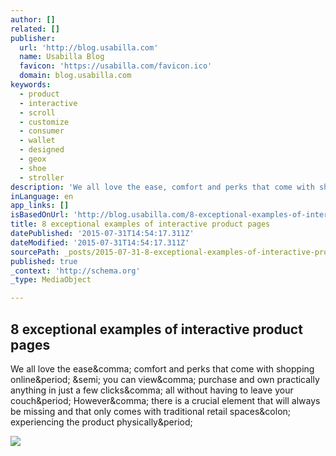 ```yaml
---
author: []
related: []
publisher:
  url: 'http://blog.usabilla.com'
  name: Usabilla Blog
  favicon: 'https://usabilla.com/favicon.ico'
  domain: blog.usabilla.com
keywords:
  - product
  - interactive
  - scroll
  - customize
  - consumer
  - wallet
  - designed
  - geox
  - shoe
  - stroller
description: 'We all love the ease, comfort and perks that come with shopping online. ; you can view, purchase and own practically anything in just a few clicks, all without having to leave your couch. However, there is a crucial element that will always be missing and that only comes with traditional retail spaces: experiencing the product physically.'
inLanguage: en
app_links: []
isBasedOnUrl: 'http://blog.usabilla.com/8-exceptional-examples-of-interactive-product-pages/'
title: 8 exceptional examples of interactive product pages
datePublished: '2015-07-31T14:54:17.311Z'
dateModified: '2015-07-31T14:54:17.311Z'
sourcePath: _posts/2015-07-31-8-exceptional-examples-of-interactive-product-pages.md
published: true
_context: 'http://schema.org'
_type: MediaObject

---
```

<article style=""><h1>8 exceptional examples of interactive product pages</h1><p>We all love the ease&amp;comma; comfort and perks that come with shopping online&amp;period; &amp;semi; you can view&amp;comma; purchase and own practically anything in just a few clicks&amp;comma; all without having to leave your couch&amp;period; However&amp;comma; there is a crucial element that will always be missing and that only comes with traditional retail spaces&amp;colon; experiencing the product physically&amp;period;</p><img src="http://blog.usabilla.com/wp-content/uploads/2015/07/sonybemoved_featured-image.jpg" /></article>
